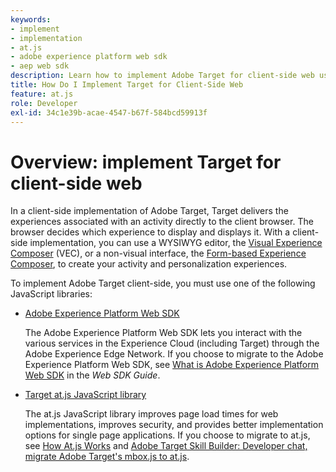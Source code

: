 ```yaml
---
keywords:
- implement
- implementation
- at.js
- adobe experience platform web sdk
- aep web sdk
description: Learn how to implement Adobe Target for client-side web using the Adobe Experience Platform Web SDK  (AEP Web SDK) or the Target at.js JavaScript library.
title: How Do I Implement Target for Client-Side Web
feature: at.js
role: Developer
exl-id: 34c1e39b-acae-4547-b67f-584bcd59913f
---
```

# Overview: implement Target for client-side web

In a client-side implementation of Adobe Target, Target delivers the experiences associated with an activity directly to the client browser. The browser decides which experience to display and displays it. With a client-side implementation, you can use a WYSIWYG editor, the [Visual Experience Composer](https://experienceleague.corp.adobe.com/docs/target/using/experiences/vec/visual-experience-composer.html) (VEC), or a non-visual interface, the [Form-based Experience Composer](https://experienceleague.adobe.com/docs/target/using/experiences/form-experience-composer.html), to create your activity and personalization experiences.

To implement Adobe Target client-side, you must use one of the following JavaScript libraries:

* [Adobe Experience Platform Web SDK](/help/c-implementing-target/c-implementing-target-for-client-side-web/aep-web-sdk.md)

  The Adobe Experience Platform Web SDK lets you interact with the various services in the Experience Cloud (including Target) through the Adobe Experience Edge Network. If you choose to migrate to the Adobe Experience Platform Web SDK, see [What is Adobe Experience Platform Web SDK](/help/c-implementing-target/c-implementing-target-for-client-side-web/aep-web-sdk.md) in the *Web SDK Guide*.

* [Target at.js JavaScript library](/help/c-implementing-target/c-implementing-target-for-client-side-web/c-how-atjs-works/how-atjs-works.md)

  The at.js JavaScript library improves page load times for web implementations, improves security, and provides better implementation options for single page applications. If you choose to migrate to at.js, see [How At.js Works](/help/c-implementing-target/c-implementing-target-for-client-side-web/c-how-atjs-works/how-atjs-works.md) and [Adobe Target Skill Builder: Developer chat, migrate Adobe Target's mbox.js to at.js](https://seminars.adobeconnect.com/ptdo6mfo6qn6/?proto=true).




